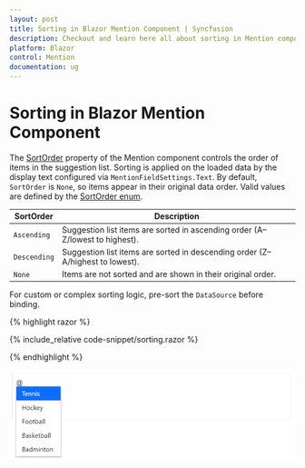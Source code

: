 ```yaml
---
layout: post
title: Sorting in Blazor Mention Component | Syncfusion
description: Checkout and learn here all about sorting in Mention component and much more.
platform: Blazor
control: Mention
documentation: ug
---
```


# Sorting in Blazor Mention Component

The [SortOrder](https://help.syncfusion.com/cr/blazor/Syncfusion.Blazor.DropDowns.SfDropDownBase-1.html#Syncfusion_Blazor_DropDowns_SfDropDownBase_1_SortOrder) property of the Mention component controls the order of items in the suggestion list. Sorting is applied on the loaded data by the display text configured via `MentionFieldSettings.Text`. By default, `SortOrder` is `None`, so items appear in their original data order. Valid values are defined by the [SortOrder enum](https://help.syncfusion.com/cr/blazor/Syncfusion.Blazor.DropDowns.SortOrder.html).

SortOrder     | Description
------------  | -------------
  `Ascending` | Suggestion list items are sorted in ascending order (A–Z/lowest to highest).
  `Descending`| Suggestion list items are sorted in descending order (Z–A/highest to lowest).
  `None`      | Items are not sorted and are shown in their original order.

For custom or complex sorting logic, pre-sort the `DataSource` before binding.

{% highlight razor %}

{% include_relative code-snippet/sorting.razor %}

{% endhighlight %}

![Blazor Mention with sortOrder descending](./images/blazor-mention-sorting.png)